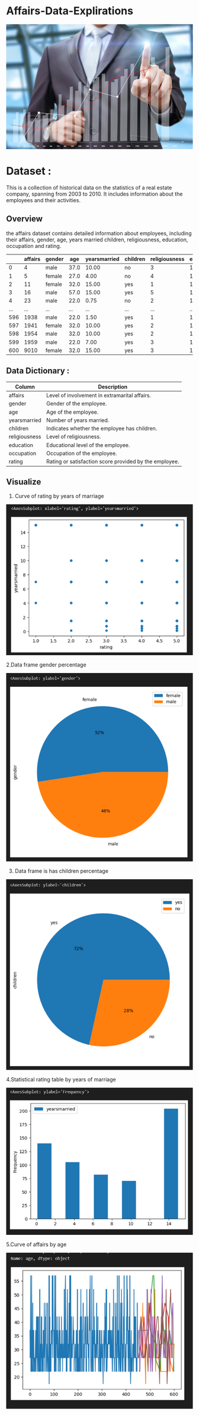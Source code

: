 # Affairs-Data-Explirations

![Image Caption](images/affaires.jpg)


# Dataset :

This is a collection of historical data on the statistics of a real estate company, spanning from 2003 to 2010. It includes information about the employees and their activities.

## Overview

the affairs dataset contains detailed information about employees, including their affairs, gender, age, years married	children, religiousness, education, occupation and rating.

|            | affairs | gender | age | yearsmarried | children | religiousness | education | occupation | rating |
|------------|---------|--------|-----|--------------|----------|---------------|-----------|------------|--------|
| 0          | 4       | male   | 37.0| 10.00        | no       | 3             | 18        | 7          | 4      |
| 1          | 5       | female | 27.0| 4.00         | no       | 4             | 14        | 6          | 4      |
| 2          | 11      | female | 32.0| 15.00        | yes      | 1             | 12        | 1          | 4      |
| 3          | 16      | male   | 57.0| 15.00        | yes      | 5             | 18        | 6          | 5      |
| 4          | 23      | male   | 22.0| 0.75         | no       | 2             | 17        | 6          | 3      |
| ...        | ...     | ...    | ... | ...          | ...      | ...           | ...       | ...        | ...    |
| 596        | 1938    | male   | 22.0| 1.50         | yes      | 1             | 12        | 2          | 5      |
| 597        | 1941    | female | 32.0| 10.00        | yes      | 2             | 18        | 5          | 4      |
| 598        | 1954    | male   | 32.0| 10.00        | yes      | 2             | 17        | 6          | 5      |
| 599        | 1959    | male   | 22.0| 7.00         | yes      | 3             | 18        | 6          | 2      |
| 600        | 9010    | female | 32.0| 15.00        | yes      | 3             | 14        | 1          | 5      |


  ## Data Dictionary : 

| Column         | Description                                              |
|----------------|----------------------------------------------------------|
| affairs        | Level of involvement in extramarital affairs.            |
| gender         | Gender of the employee.                                  |
| age            | Age of the employee.                                     |
| yearsmarried   | Number of years married.                                 |
| children       | Indicates whether the employee has children.             |
| religiousness  | Level of religiousness.                                  |
| education      | Educational level of the employee.                       |
| occupation     | Occupation of the employee.                              |
| rating         | Rating or satisfaction score provided by the employee.   |

## Visualize

1. Curve of rating by years of marriage

![Image Caption](images/rating_by_yearsmarried.png)



2.Data frame gender percentage

![Image Caption](images/gender_percentage.png)


3. Data frame is has children percentage

![Image Caption](images/has_children.png)



4.Statistical rating table by years of marriage

![Image Caption](images/ratinf_by_years_married.png)



5.Curve of affairs by age   

![Image Caption](images/affaires_by_age.png)





